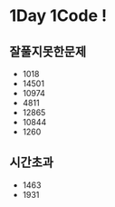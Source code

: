 # 1Day 1Code !

## 잘풀지못한문제
- 1018
- 14501
- 10974
- 4811
- 12865
- 10844
- 1260

## 시간초과
- 1463
- 1931